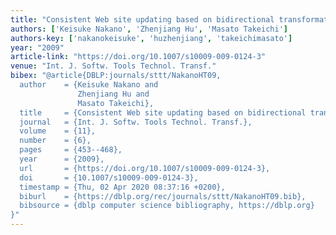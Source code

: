 ```yaml
---
title: "Consistent Web site updating based on bidirectional transformation"
authors: ['Keisuke Nakano', 'Zhenjiang Hu', 'Masato Takeichi']
authors-key: ['nakanokeisuke', 'huzhenjiang', 'takeichimasato']
year: "2009"
article-link: "https://doi.org/10.1007/s10009-009-0124-3"
venue: "Int. J. Softw. Tools Technol. Transf."
bibex: "@article{DBLP:journals/sttt/NakanoHT09,
  author    = {Keisuke Nakano and
               Zhenjiang Hu and
               Masato Takeichi},
  title     = {Consistent Web site updating based on bidirectional transformation},
  journal   = {Int. J. Softw. Tools Technol. Transf.},
  volume    = {11},
  number    = {6},
  pages     = {453--468},
  year      = {2009},
  url       = {https://doi.org/10.1007/s10009-009-0124-3},
  doi       = {10.1007/s10009-009-0124-3},
  timestamp = {Thu, 02 Apr 2020 08:37:16 +0200},
  biburl    = {https://dblp.org/rec/journals/sttt/NakanoHT09.bib},
  bibsource = {dblp computer science bibliography, https://dblp.org}
}"
---
```

